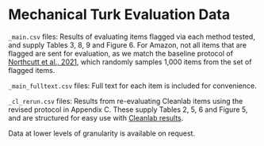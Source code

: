 # Mechanical Turk Evaluation Data

`_main.csv` files: Results of evaluating items flagged via each method tested, and supply Tables 3, 8, 9 and Figure 6. For Amazon, not all items that are flagged are sent for evaluation, as we match the baseline protocol of [Northcutt et al., 2021](https://arxiv.org/pdf/2103.14749.pdf), which randomly samples 1,000 items from the set of flagged items.

`_main_fulltext.csv` files: Full text for each item is included for convenience.

`_cl_rerun.csv` files: Results from re-evaluating Cleanlab items using the revised protocol in Appendix C. These supply Tables 2, 5, 6 and Figure 5, and are structured for easy use with [Cleanlab results](https://github.com/cleanlab/label-errors/tree/main/mturk).

Data at lower levels of granularity is available on request.
